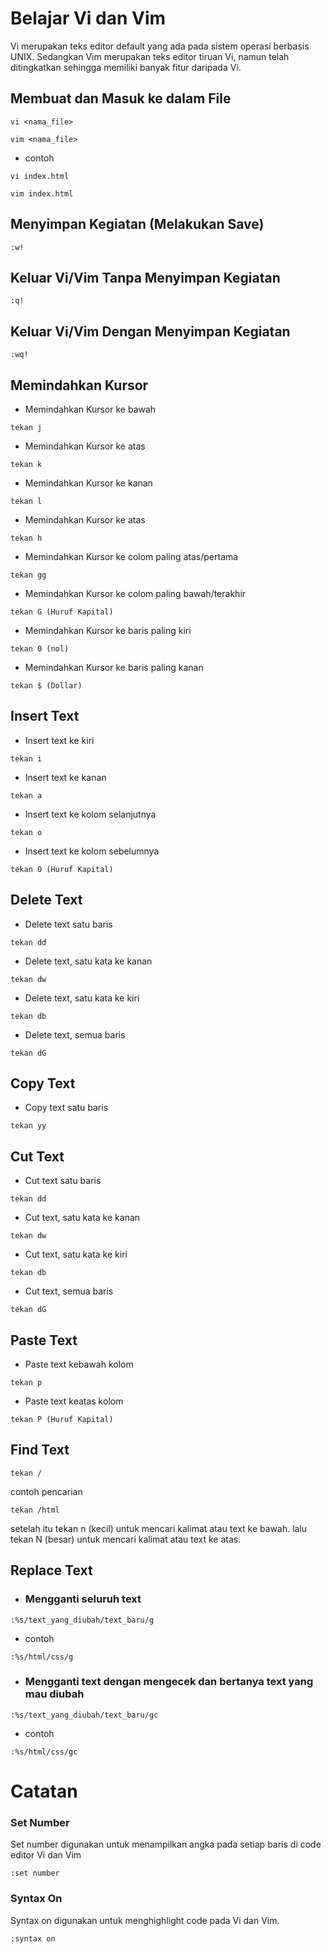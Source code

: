 # Belajar Vi dan Vim
Vi merupakan teks editor default yang ada pada sistem operasi berbasis UNIX. Sedangkan Vim merupakan teks editor tiruan Vi, namun telah ditingkatkan sehingga memiliki banyak fitur daripada Vi.

## Membuat dan Masuk ke dalam File
```
vi <nama_file>
```
```
vim <nama_file>
```
- contoh
```
vi index.html
```
```
vim index.html
```

## Menyimpan Kegiatan (Melakukan Save)
```
:w!
```

## Keluar Vi/Vim Tanpa Menyimpan Kegiatan
```
:q!
```

## Keluar Vi/Vim Dengan Menyimpan Kegiatan
```
:wq!
```

## Memindahkan Kursor
- Memindahkan Kursor ke bawah
```
tekan j
```
- Memindahkan Kursor ke atas
```
tekan k
```
- Memindahkan Kursor ke kanan
```
tekan l
```
- Memindahkan Kursor ke atas
```
tekan h
```
- Memindahkan Kursor ke colom paling atas/pertama
```
tekan gg
```
- Memindahkan Kursor ke colom paling bawah/terakhir
```
tekan G (Huruf Kapital)
```
- Memindahkan Kursor ke baris paling kiri
```
tekan 0 (nol)
```
- Memindahkan Kursor ke baris paling kanan
```
tekan $ (Dollar)
```

## Insert Text
- Insert text ke kiri
```
tekan i
```
- Insert text ke kanan
```
tekan a
```
- Insert text ke kolom selanjutnya
```
tekan o
```
- Insert text ke kolom sebelumnya
```
tekan O (Huruf Kapital)
```

## Delete Text
- Delete text satu baris
```
tekan dd
```
- Delete text, satu kata ke kanan
```
tekan dw
```
- Delete text, satu kata ke kiri
```
tekan db
```
- Delete text, semua baris
```
tekan dG
```

## Copy Text
- Copy text satu baris
```
tekan yy
```

## Cut Text
- Cut text satu baris
```
tekan dd
```
- Cut text, satu kata ke kanan
```
tekan dw
```
- Cut text, satu kata ke kiri
```
tekan db
```
- Cut text, semua baris
```
tekan dG
```

## Paste Text
- Paste text kebawah kolom
```
tekan p
```
- Paste text keatas kolom
```
tekan P (Huruf Kapital)
```

## Find Text
```
tekan /
```
contoh pencarian
```
tekan /html
```
setelah itu tekan n (kecil) untuk mencari kalimat atau text ke bawah.
lalu tekan N (besar) untuk mencari kalimat atau text ke atas.

## Replace Text
- ### Mengganti seluruh text
```
:%s/text_yang_diubah/text_baru/g
```
- contoh
```
:%s/html/css/g
```
- ### Mengganti text dengan mengecek dan bertanya text yang mau diubah
```
:%s/text_yang_diubah/text_baru/gc
```
- contoh
```
:%s/html/css/gc
```

# Catatan

### Set Number
Set number digunakan untuk menampilkan angka pada setiap baris di code editor Vi dan Vim
```
:set number
```

### Syntax On
Syntax on digunakan untuk menghighlight code pada Vi dan Vim.
```
:syntax on
```
